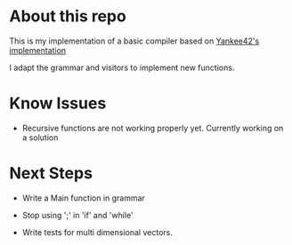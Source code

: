 # About this repo

This is my implementation of a basic compiler based on [Yankee42's implementation](https://github.com/yankee42/lets-build-a-compiler)

I adapt the grammar and visitors to implement new functions.

# Know Issues

- Recursive functions are not working properly yet. Currently working on a solution

# Next Steps

- Write a Main function in grammar

- Stop using ';' in 'if' and 'while'

- Write tests for multi dimensional vectors.
